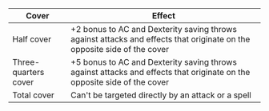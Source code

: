 | **Cover**            | **Effect**                                                                                                              |
| -------------------- | ----------------------------------------------------------------------------------------------------------------------- |
| Half cover           | +2 bonus to AC and Dexterity saving throws against attacks and effects that originate on the opposite side of the cover |
| Three-quarters cover | +5 bonus to AC and Dexterity saving throws against attacks and effects that originate on the opposite side of the cover |
| Total cover          | Can't be targeted directly by an attack or a spell                                                                      |